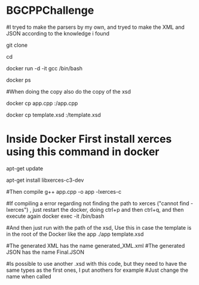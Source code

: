 # BGCPPChallenge
#I tryed to make the parsers by my own, and tryed to make the XML and JSON according to the knowledge i found


git clone <git repository URL>

cd <local repository folder>

docker run -d -it gcc /bin/bash
  
docker ps

#When doing the copy also do the copy of the xsd

docker cp app.cpp <container>:/app.cpp
  
docker cp template.xsd <container>:/template.xsd

# Inside Docker First install xerces using this command in docker

apt-get update

apt-get install libxerces-c3-dev
  
#Then compile
g++ app.cpp -o app -lxerces-c

#If compiling a error regarding not finding the path to xerces ("cannot find -lxerces") , just restart the docker, doing ctrl+p and then ctrl+q, and then execute again docker exec -it <container> /bin/bash

#And then just run with the path of the xsd, Use this in case the template is in the root of the Docker like the app
./app template.xsd

#The generated XML has the name generated_XML.xml
#The generated JSON has the name Final.JSON

#Is possible to use another .xsd with this code, but they need to have the same types as the first ones, I put anothers for example
#Just change the name when called 
